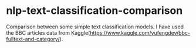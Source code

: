 # nlp-text-classification-comparison
Comparison between some simple text classification models. I have used the BBC articles data from Kaggle(https://www.kaggle.com/yufengdev/bbc-fulltext-and-category/).
